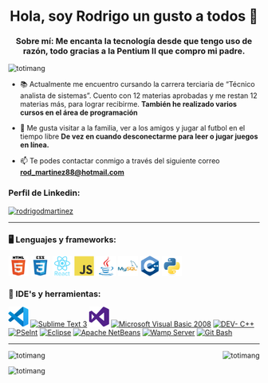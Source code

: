 <h1 align="center">Hola, soy Rodrigo un gusto a todos 👋</h1>
<h3 align="center">Sobre mí: Me encanta la tecnología desde que tengo uso de razón, todo gracias a la Pentium II que compro mi padre.</h3>

<p align="left"> <img src="https://komarev.com/ghpvc/?username=totimang&label=Profile%20views&color=0e75b6&style=flat" alt="totimang" /> </p>

- 📚 Actualmente me encuentro cursando la carrera terciaria de “Técnico analista de sistemas”. Cuento con 12 materias aprobadas y me restan 12 materias más, para lograr recibirme. **También he realizado varios cursos en el área de programación**

- 💬 Me gusta visitar a la familia, ver a los amigos y jugar al futbol en el tiempo libre **De vez en cuando desconectarme para leer o jugar juegos en línea.**

- 📫 Te podes contactar conmigo a través del siguiente correo **rod_martinez88@hotmail.com**

<h3 align="left">Perfil de Linkedin:</h3>
<p align="left">
<a href="https://linkedin.com/in/rodrigodmartinez" target="blank"><img align="center" src="https://raw.githubusercontent.com/rahuldkjain/github-profile-readme-generator/master/src/images/icons/Social/linked-in-alt.svg" alt="rodrigodmartinez" height="30" width="40" /></a>
</p>

---

<div>
    <div>
        <h3>🖥 Lenguajes y frameworks:</h3>
        <a href="https://www.w3.org/html/" target="_blank" rel="noreferrer"> <img src="https://raw.githubusercontent.com/devicons/devicon/master/icons/html5/html5-original-wordmark.svg" alt="HTML5" width="40" height="40"/></a>
        <a href="https://www.w3schools.com/css/" target="_blank" rel="noreferrer"> <img src="https://raw.githubusercontent.com/devicons/devicon/master/icons/css3/css3-original-wordmark.svg" alt="CSS3" width="40" height="40"/></a>
        <a href="https://reactjs.org/" target="_blank" rel="noreferrer"> <img src="https://raw.githubusercontent.com/devicons/devicon/master/icons/react/react-original-wordmark.svg" alt="React.Js" width="40" height="40"/></a>
        <a href="https://developer.mozilla.org/en-US/docs/Web/JavaScript" target="_blank" rel="noreferrer"> <img src="https://raw.githubusercontent.com/devicons/devicon/master/icons/javascript/javascript-original.svg" alt="JavaScript" width="40" height="40"/></a>
        <a href="https://www.java.com" target="_blank" rel="noreferrer"> <img src="https://raw.githubusercontent.com/devicons/devicon/master/icons/java/java-original.svg" alt="Java" width="40" height="40"/></a>
        <a href="https://www.mysql.com/" target="_blank" rel="noreferrer"> <img src="https://raw.githubusercontent.com/devicons/devicon/master/icons/mysql/mysql-original-wordmark.svg" alt="MySQL" width="40" height="40"/></a>
        <a href="https://www.w3schools.com/cpp/" target="_blank" rel="noreferrer"><img src="https://raw.githubusercontent.com/devicons/devicon/master/icons/cplusplus/cplusplus-original.svg" alt="C++" width="40" height="40"/></a>
        <a href="https://www.python.org" target="_blank" rel="noreferrer"> <img src="https://raw.githubusercontent.com/devicons/devicon/master/icons/python/python-original.svg" alt="Python" width="40" height="40"/></a>
    </div>
   <div>
        <h3>🔧 IDE's y herramientas:</h3>
        <a href="https://code.visualstudio.com" target="_blank" rel="noreferrer"> <img src="https://github.com/devicons/devicon/blob/master/icons/vscode/vscode-original.svg" alt="Visual Studio Code" width="40" height="40"/></a>
        <a href="https://www.sublimetext.com/3" target="_blank" rel="noreferrer"> <img src="https://uxwing.com/wp-content/themes/uxwing/download/brands-and-social-media/sublime-text-icon.png" alt="Sublime Text 3" width="40" height="40"/></a>
        <a href="https://visualstudio.microsoft.com/es/vs/" target="_blank" rel="noreferrer"> <img src="https://github.com/devicons/devicon/blob/master/icons/visualstudio/visualstudio-plain.svg" alt="Visual Studio 2022" width="40" height="40"/></a>
        <a href="http://www.murcielagoblanco.com.ar/index.php/descargas/24-vb-2008" target="_blank" rel="noreferrer"> <img src="https://erickorlando.files.wordpress.com/2015/05/vbnet.png?w=150" alt="Microsoft Visual Basic 2008" width="40" height="40"/></a>
        <a href="https://www.bloodshed.net" target="_blank" rel="noreferrer"> <img src="https://www.bloodshed.net/data/_uploaded/image/blddevcpp.png" alt="DEV- C++" width="40" height="40"/></a>
        <a href="https://pseint.sourceforge.net" target="_blank" rel="noreferrer"> <img src="https://pseint.sourceforge.net/logo-header.png" alt="PSeInt" width="40" height="40"/></a>
        <a href="https://www.eclipse.org" target="_blank" rel="noreferrer"> <img src="https://www.eclipse.org/downloads/assets/public/images/logo-eclipse.png" alt="Eclipse" width="40" height="40"/></a>
        <a href="https://netbeans.apache.org/front/main/" target="_blank" rel="noreferrer"> <img src="https://netbeans.apache.org/_/images/apache-netbeans.svg" alt="Apache NetBeans" width="40" height="40"/></a>
        <a href="https://sourceforge.net/projects/wampserver/" target="_blank" rel="noreferrer"> <img src="https://a.fsdn.com/allura/p/wampserver/icon?1529317791?&w=90" alt="Wamp Server" width="40" height="40"/></a>
        <a href="https://git-scm.com/" target="_blank" rel="noreferrer"> <img src="https://www.vectorlogo.zone/logos/git-scm/git-scm-icon.svg" alt="Git Bash" width="40" height="40"/></a>
    </div>

---

<div>
    <p><img align="left" src="https://github-profile-summary-cards.vercel.app/api/cards/repos-per-language?username=totimang&show_icons=true&locale=en&layout=compact" alt="totimang" /></p>
    <p><img align="right" src="https://github-profile-summary-cards.vercel.app/api/cards/most-commit-language?username=totimang&show_icons=true&locale=en&layout=compact" alt="totimang" /></p><br>
    <p><img align="left" src="https://github-readme-streak-stats.herokuapp.com/?user=totimang&" alt="totimang" /></p>
</div>
